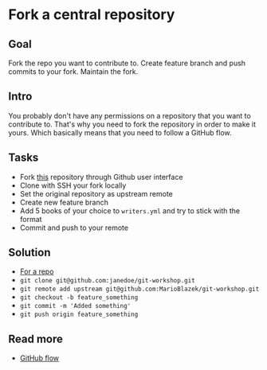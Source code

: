 Fork a central repository
=========================

Goal
----

Fork the repo you want to contribute to. Create feature branch and push commits to your fork. Maintain the fork.

Intro
-----

You probably don't have any permissions on a repository that you want to contribute to. That's why you need to fork the repository
in order to make it yours. Which basically means that you need to follow a GitHub flow.

Tasks
-----

* Fork [this](https://github.com/MarioBlazek/git-workshop) repository through Github user interface
* Clone with SSH your fork locally
* Set the original repository as upstream remote 
* Create new feature branch
* Add 5 books of your choice to `writers.yml` and try to stick with the format
* Commit and push to your remote

Solution
--------

* [For a repo](https://help.github.com/en/articles/fork-a-repo)
* `git clone git@github.com:janedoe/git-workshop.git`
* `git remote add upstream git@github.com:MarioBlazek/git-workshop.git`
* `git checkout -b feature_something`
* `git commit -m 'Added something'`
* `git push origin feature_something`


Read more
---------

* [GitHub flow](https://guides.github.com/introduction/flow/)
